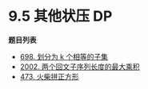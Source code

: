 # 9.5 其他状压 DP

**题目列表**

- [698. 划分为 k 个相等的子集](https://leetcode.cn/problems/partition-to-k-equal-sum-subsets/description/)
- [2002. 两个回文子序列长度的最大乘积](https://leetcode.cn/problems/maximum-product-of-the-length-of-two-palindromic-subsequences/description/)
- [473. 火柴拼正方形](https://leetcode.cn/problems/matchsticks-to-square/description/)
